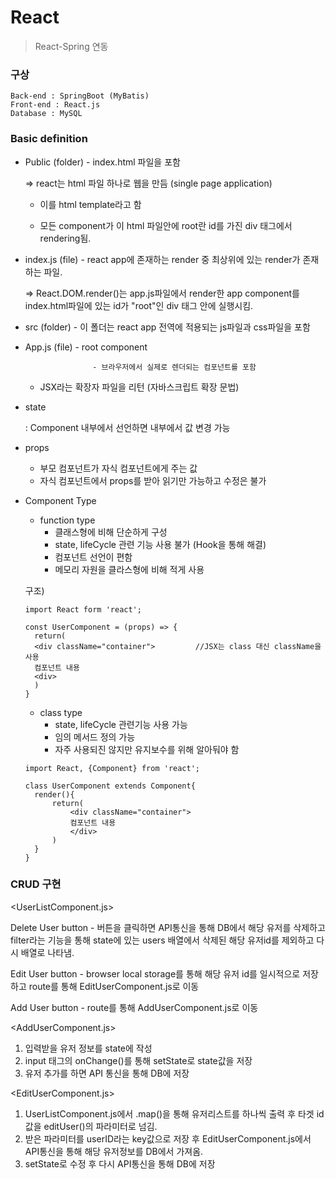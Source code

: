 # React

> React-Spring 연동

### 구상

```
Back-end : SpringBoot (MyBatis)
Front-end : React.js
Database : MySQL
```



### Basic definition

- Public (folder) - index.html 파일을 포함

  => react는 html 파일 하나로 웹을 만듬 (single page application)

  - 이를 html template라고 함

  - 모든 component가 이 html 파일안에 root란 id를 가진 div 태그에서 rendering됨.

- index.js (file) - react app에 존재하는 render 중 최상위에 있는 render가 존재하는 파일.

  => React.DOM.render()는 app.js파일에서 render한 app component를 index.html파일에 있는 id가 "root"인 div 태그 안에 실행시킴.

- src (folder) - 이 폴더는 react app 전역에 적용되는 js파일과 css파일을 포함

- App.js (file) - root component

  					 - 브라우저에서 실제로 렌더되는 컴포넌트를 포함
     - JSX라는 확장자 파일을 리턴 (자바스크립트 확장 문법)

- state

  : Component 내부에서 선언하면 내부에서 값 변경 가능

- props

  - 부모 컴포넌트가 자식 컴포넌트에게 주는 값
  - 자식 컴포넌트에서 props를 받아 읽기만 가능하고 수정은 불가

- Component Type

  - function type
    - 클래스형에 비해 단순하게 구성
    - state, lifeCycle 관련 기능 사용 불가 (Hook을 통해 해결)
    - 컴포넌트 선언이 편함
    - 메모리 자원을 클라스형에 비해 적게 사용

  구조)

  ```
  import React form 'react';
  
  const UserComponent = (props) => {
  	return(
  	<div className="container">			//JSX는 class 대신 className을 사용
  	컴포넌트 내용
  	<div>
  	)
  }
  ```

  

  - class type
    - state, lifeCycle 관련기능 사용 가능
    - 임의 메서드 정의 가능
    - 자주 사용되진 않지만 유지보수를 위해 알아둬야 함

  ```
  import React, {Component} from 'react';
  
  class UserComponent extends Component{
  	render(){
  		return(
  			<div className="container">
  			컴포넌트 내용
  			</div>
  		)
  	}
  }
  ```

  



### CRUD 구현

<UserListComponent.js>

Delete User button - 버튼을 클릭하면 API통신을 통해 DB에서 해당 유저를 삭제하고 filter라는 기능을 통해 state에 있는 users 배열에서 삭제된 해당 유저id를 제외하고 다시 배열로 나타냄.

Edit User button - browser local storage를 통해 해당 유저 id를 일시적으로 저장하고 route를 통해 EditUserComponent.js로 이동

Add User button - route를 통해 AddUserComponent.js로 이동

<AddUserComponent.js>

1. 입력받을 유저 정보를 state에 작성
2. input 태그의 onChange()를 통해 setState로 state값을 저장
3. 유저 추가를 하면 API 통신을 통해 DB에 저장

<EditUserComponent.js>

1. UserListComponent.js에서 .map()을 통해 유저리스트를 하나씩 출력 후 타겟 id값을 editUser()의 파라미터로 넘김.
2. 받은 파라미터를 userID라는 key값으로 저장 후 EditUserComponent.js에서 API통신을 통해 해당 유저정보를 DB에서 가져옴.
3. setState로 수정 후 다시 API통신을 통해 DB에 저장




